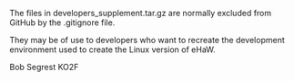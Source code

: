The files in developers_supplement.tar.gz are normally excluded from GitHub by the .gitignore file.

They may be of use to developers who want to recreate the development environment used to create the Linux version of eHaW.

Bob Segrest
KO2F